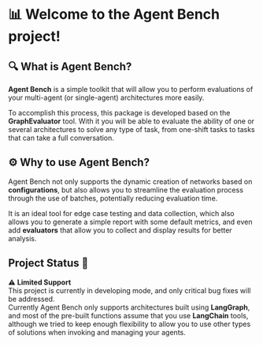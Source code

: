# 📊 Welcome to the Agent Bench project!

## 🔍 What is Agent Bench?

**Agent Bench** is a simple toolkit that will allow you to perform evaluations of your multi-agent (or single-agent) architectures more easily.

To accomplish this process, this package is developed based on the **GraphEvaluator** tool. With it you will be able to evaluate the ability of one or several architectures to solve any type of task, from one-shift tasks to tasks that can take a full conversation. 

## ⚙️ Why to use Agent Bench?

Agent Bench not only supports the dynamic creation of networks based on **configurations**, but also allows you to streamline the evaluation process through the use of batches, potentially reducing evaluation time. 

It is an ideal tool for edge case testing and data collection, which also allows you to generate a simple report with some default metrics, and even add **evaluators** that allow you to collect and display results for better analysis.

## Project Status 🚨
⚠️ **Limited Support**  
This project is currently in developing mode, and only critical bug fixes will be addressed.  
Currently Agent Bench only supports architectures built using **LangGraph**, and most of the pre-built functions assume that you use **LangChain** tools, although we tried to keep enough flexibility to allow you to use other types of solutions when invoking and managing your agents. 
